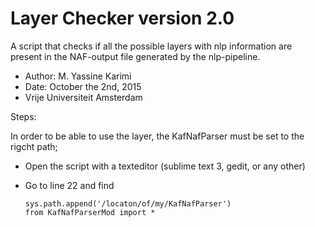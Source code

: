 # Layer Checker version 2.0
A script that checks if all the possible layers with nlp information are present in the NAF-output file generated by the nlp-pipeline. 

- Author: M. Yassine Karimi
- Date: October the 2nd, 2015
- Vrije Universiteit Amsterdam

Steps:

In order to be able to use the layer, the KafNafParser must be set to the rigcht path;
- Open the script with a texteditor (sublime text 3, gedit, or any other)
- Go to line 22 and find

      sys.path.append('/locaton/of/my/KafNafParser')
      from KafNafParserMod import *
